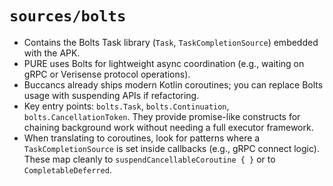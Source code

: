# `sources/bolts`

- Contains the Bolts Task library (`Task`, `TaskCompletionSource`) embedded with the APK.
- PURE uses Bolts for lightweight async coordination (e.g., waiting on gRPC or Verisense protocol operations).
- Buccancs already ships modern Kotlin coroutines; you can replace Bolts usage with suspending APIs if refactoring.
- Key entry points: `bolts.Task`, `bolts.Continuation`, `bolts.CancellationToken`. They provide promise-like constructs
  for chaining background work without needing a full executor framework.
- When translating to coroutines, look for patterns where a `TaskCompletionSource` is set inside callbacks (e.g., gRPC
  connect logic). These map cleanly to `suspendCancellableCoroutine { }` or to `CompletableDeferred`.
